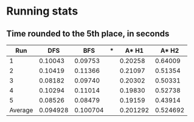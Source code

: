 # Running stats
## Time rounded to the 5th place, in seconds
| Run | DFS | BFS |   *  | A* H1 |  A* H2 |
|-------|-----|-----|-----|-----|-----|
| 1 | 0.10043 |  0.09753 |    |  0.20258  | 0.64009  |
| 2 | 0.10419  | 0.11366   |    |  0.21097  |  0.51354  |  
| 3 |  0.08182 |  0.09740  |    |  0.20302  | 0.50331   | 
| 4 | 0.10294  |  0.11014  |    |  0.19830  | 0.52738   |  
| 5 | 0.08526  |  0.08479  |    |  0.19159  |  0.43914  | 
| Average | 0.094928 |	0.100704	| |	0.201292 |	0.524692 |

